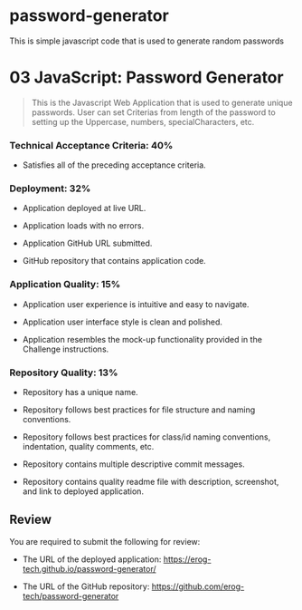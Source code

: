 # password-generator
This is simple javascript code that is used to generate random passwords
# 03 JavaScript: Password Generator

>This is the Javascript Web Application that is used to generate unique passwords.
>User can set Criterias from length of the password to setting up the Uppercase, numbers, specialCharacters, etc.

### Technical Acceptance Criteria: 40%

* Satisfies all of the preceding acceptance criteria.

### Deployment: 32%

* Application deployed at live URL.

* Application loads with no errors.

* Application GitHub URL submitted.

* GitHub repository that contains application code.

### Application Quality: 15%

* Application user experience is intuitive and easy to navigate.

* Application user interface style is clean and polished.

* Application resembles the mock-up functionality provided in the Challenge instructions.

### Repository Quality: 13%

* Repository has a unique name.

* Repository follows best practices for file structure and naming conventions.

* Repository follows best practices for class/id naming conventions, indentation, quality comments, etc.

* Repository contains multiple descriptive commit messages.

* Repository contains quality readme file with description, screenshot, and link to deployed application.

## Review

You are required to submit the following for review:

* The URL of the deployed application: https://erog-tech.github.io/password-generator/

* The URL of the GitHub repository: https://github.com/erog-tech/password-generator